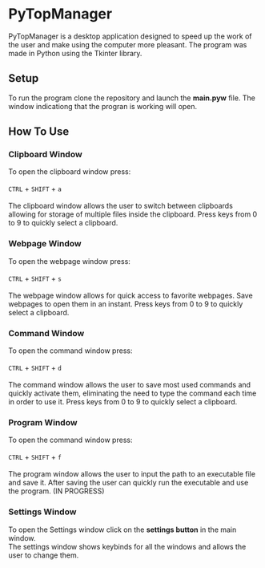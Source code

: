 # PyTopManager
PyTopManager is a desktop application designed to speed up the work of the user and make using the computer more pleasant.
The program was made in Python using the Tkinter library.

## Setup 
To run the program clone the repository and launch the **main.pyw** file. The window indicationg that the progran is working will open.

## How To Use

### Clipboard Window
To open the clipboard window press: <br> <br>
```CTRL``` + ```SHIFT``` + ```a``` <br> <br>
The clipboard window allows the user to switch between clipboards allowing for storage of multiple files inside the clipboard.
Press keys from 0 to 9 to quickly select a clipboard.

### Webpage Window
To open the webpage window press: <br> <br>
```CTRL``` + ```SHIFT``` + ```s``` <br> <br>
The webpage window allows for quick access to favorite webpages. Save webpages to open them in an instant. 
Press keys from 0 to 9 to quickly select a clipboard.

### Command Window
To open the command window press: <br> <br>
```CTRL``` + ```SHIFT``` + ```d``` <br> <br>
The command window allows the user to save most used commands and quickly activate them, eliminating the need to type the command each time in order to use it.
Press keys from 0 to 9 to quickly select a clipboard.

### Program Window
To open the command window press: <br> <br>
```CTRL``` + ```SHIFT``` + ```f``` <br> <br>
The program window allows the user to input the path to an executable file and save it. After saving the user can quickly run the executable and use 
the program. (IN PROGRESS)

### Settings Window
To open the Settings window click on the **settings button** in the main window. <br>
The settings window shows keybinds for all the windows and allows the user to change them.
